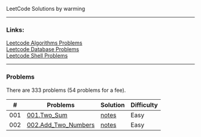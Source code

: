LeetCode Solutions by warming  

---

### Links:
[Leetcode Algorithms Problems](https://leetcode.com/problemset/algorithms/)  
[Leetcode Database Problems](https://leetcode.com/problemset/database/)  
[Leetcode Shell Problems](https://leetcode.com/problemset/shell/)  


---

### Problems

There are 333 problems (54 problems for a fee).  


| \# | Problems | Solution | Difficulty |  
|----|----------|----------|------------|
| 001 | [001.Two_Sum](https://leetcode.com/problems/Two-Sum/) | [notes](./LeetCode/src/algorithm/001.Two_Sum/) | Easy |
| 002 | [002.Add_Two_Numbers](https://leetcode.com/problems/Add-Two-Numbers/) | [notes](./LeetCode/src/algorithm/002.Add_Two_Numbers/) | Easy |
